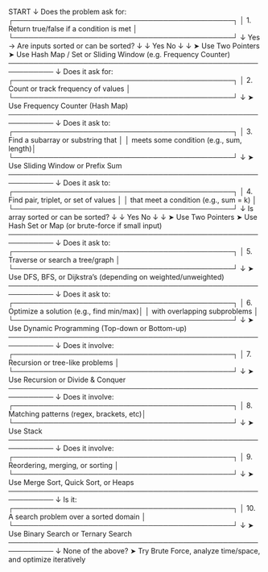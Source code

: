 START
  ↓
Does the problem ask for:
  ┌────────────────────────────────────────────┐
  │ 1. Return true/false if a condition is met │
  └────────────────────────────────────────────┘
        ↓
     Yes → Are inputs sorted or can be sorted?
               ↓               ↓
            Yes              No
             ↓                ↓
     ➤ Use Two Pointers   ➤ Use Hash Map / Set
       or Sliding Window    (e.g. Frequency Counter)
  ───────────────────────────────────────────────────────────
  ↓
Does it ask for:
  ┌────────────────────────────────────────────┐
  │ 2. Count or track frequency of values      │
  └────────────────────────────────────────────┘
        ↓
     ➤ Use Frequency Counter (Hash Map)
  ───────────────────────────────────────────────────────────
  ↓
Does it ask to:
  ┌────────────────────────────────────────────┐
  │ 3. Find a subarray or substring that       │
  │    meets some condition (e.g., sum, length)│
  └────────────────────────────────────────────┘
        ↓
     ➤ Use Sliding Window or Prefix Sum
  ───────────────────────────────────────────────────────────
  ↓
Does it ask to:
  ┌────────────────────────────────────────────┐
  │ 4. Find pair, triplet, or set of values    │
  │    that meet a condition (e.g., sum = k)   │
  └────────────────────────────────────────────┘
        ↓
     Is array sorted or can be sorted?
           ↓                  ↓
        Yes                 No
         ↓                   ↓
 ➤ Use Two Pointers     ➤ Use Hash Set or Map
                         (or brute-force if small input)
  ───────────────────────────────────────────────────────────
  ↓
Does it ask to:
  ┌────────────────────────────────────────────┐
  │ 5. Traverse or search a tree/graph         │
  └────────────────────────────────────────────┘
        ↓
    ➤ Use DFS, BFS, or Dijkstra’s (depending on weighted/unweighted)
  ───────────────────────────────────────────────────────────
  ↓
Does it ask to:
  ┌────────────────────────────────────────────┐
  │ 6. Optimize a solution (e.g., find min/max)│
  │    with overlapping subproblems            │
  └────────────────────────────────────────────┘
        ↓
    ➤ Use Dynamic Programming (Top-down or Bottom-up)
  ───────────────────────────────────────────────────────────
  ↓
Does it involve:
  ┌────────────────────────────────────────────┐
  │ 7. Recursion or tree-like problems         │
  └────────────────────────────────────────────┘
        ↓
    ➤ Use Recursion or Divide & Conquer
  ───────────────────────────────────────────────────────────
  ↓
Does it involve:
  ┌────────────────────────────────────────────┐
  │ 8. Matching patterns (regex, brackets, etc)│
  └────────────────────────────────────────────┘
        ↓
    ➤ Use Stack
  ───────────────────────────────────────────────────────────
  ↓
Does it involve:
  ┌────────────────────────────────────────────┐
  │ 9. Reordering, merging, or sorting         │
  └────────────────────────────────────────────┘
        ↓
    ➤ Use Merge Sort, Quick Sort, or Heaps
  ───────────────────────────────────────────────────────────
  ↓
Is it:
  ┌────────────────────────────────────────────┐
  │ 10. A search problem over a sorted domain  │
  └────────────────────────────────────────────┘
        ↓
    ➤ Use Binary Search or Ternary Search
  ───────────────────────────────────────────────────────────
  ↓
None of the above?
    ➤ Try Brute Force, analyze time/space, and optimize iteratively

